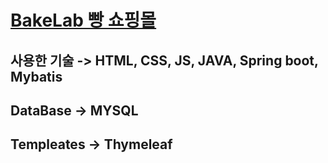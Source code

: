 # [BakeLab 빵 쇼핑몰](http://ec2-3-39-22-132.ap-northeast-2.compute.amazonaws.com:8080)

## 사용한 기술 -> HTML, CSS, JS, JAVA, Spring boot, Mybatis
## DataBase -> MYSQL
## Templeates -> Thymeleaf

